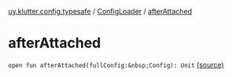 [uy.klutter.config.typesafe](../index.md) / [ConfigLoader](index.md) / [afterAttached](.)


# afterAttached

`open fun afterAttached(fullConfig:&nbsp;Config): Unit` [(source)](https://github.com/kohesive/klutter/blob/master/config-typesafe-jdk6/src/main/kotlin/uy/klutter/config/typesafe/ConfigLoading.kt#L62)


